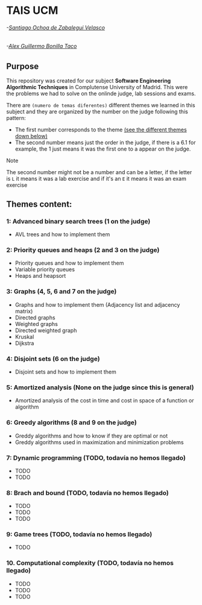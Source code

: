 # TAIS UCM
###### -[Santiago Ochoa de Zabalegui Velasco](https://github.com/SantiOch)
###### -[Alex Guillermo Bonilla Taco](https://github.com/AlexBoni97)

## Purpose

This repository was created for our subject **Software Engineering Algorithmic Techniques** in Complutense University of Madrid. 
This were the problems we had to solve on the onlinde judge, lab sessions and exams.

There are `(numero de temas diferentes)` different themes we learned in this subject and they are organized by the number on the judge following this pattern:

- The first number corresponds to the theme [(see the different themes down below)](#themes-content)
- The second number means just the order in the judge, if there is a 6.1 for example, the 1 just means it was the first one to a appear on the judge.

> [!NOTE]
> The second number might not be a number and can be a letter, if the letter is `L` it means it was a lab exercise and if it's an `E` it means it was an exam exercise 

## Themes content:

### 1: Advanced binary search trees (1 on the judge)
  - AVL trees and how to implement them

### 2: Priority queues and heaps (2 and 3 on the judge)
  - Priority queues and how to implement them
  - Variable priority queues
  - Heaps and heapsort

### 3: Graphs (4, 5, 6 and 7 on the judge)
  - Graphs and how to implement them (Adjacency list and adjacency matrix)
  - Directed graphs
  - Weighted graphs
  - Directed weighted graph
  - Kruskal
  - Dijkstra

### 4: Disjoint sets (6 on the judge)
  - Disjoint sets and how to implement them

### 5: Amortized analysis (None on the judge since this is general)
  - Amortized analysis of the cost in time and cost in space of a function or algorithm

### 6: Greedy algorithms (8 and 9 on the judge)
  - Greddy algorithms and how to know if they are optimal or not
  - Greddy algorithms used in maximization and minimization problems

### 7: Dynamic programming (TODO, todavía no hemos llegado)
  - TODO
  - TODO

### 8: Brach and bound (TODO, todavía no hemos llegado)
  - TODO
  - TODO
  - TODO
  
### 9: Game trees (TODO, todavía no hemos llegado)
  - TODO

### 10. Computational complexity (TODO, todavía no hemos llegado)
  - TODO
  - TODO
  - TODO


